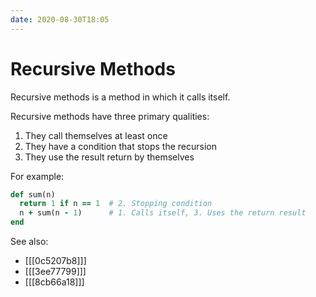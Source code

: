 ```yaml
---
date: 2020-08-30T18:05
---
```


# Recursive Methods

Recursive methods is a method in which it calls itself.

Recursive methods have three primary qualities:

1. They call themselves at least once
2. They have a condition that stops the recursion
3. They use the result return by themselves

For example:

```ruby
def sum(n)
  return 1 if n == 1  # 2. Stopping condition
  n + sum(n - 1)      # 1. Calls itself, 3. Uses the return result
end
```


See also:

* [[[0c5207b8]]]
* [[[3ee77799]]]
* [[[8cb66a18]]]
